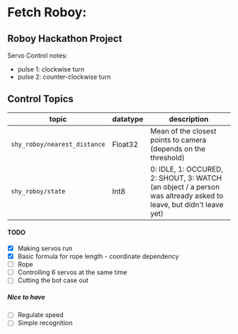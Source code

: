 # Fetch Roboy: 
## Roboy Hackathon Project

Servo Control notes: 
- pulse 1: clockwise turn
- pulse 2: counter-clockwise turn
## Control Topics
topic | datatype | description
--- | --- | ---
`shy_roboy/nearest_distance` | Float32 | Mean of the closest points to camera (depends on the threshold)
`shy_roboy/state` | Int8 | 0: IDLE, 1: OCCURED, 2: SHOUT, 3: WATCH (an object / a person was altready asked to leave, but didn't leave yet) 

#### TODO

- [x] Making servos run
- [x] Basic formula for rope length - coordinate dependency
- [ ] Rope
- [ ] Controlling 6 servos at the same time
- [ ] Cutting the bot case out

##### Nice to have
- [ ] Regulate speed 
- [ ] Simple recognition
